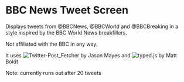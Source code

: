# BBC News Tweet Screen
Displays tweets from @BBCNews, @BBCWorld and @BBCBreaking in a style inspired by the BBC World News breakfillers.

Not affiliated with the BBC in any way.

It uses ![Twitter-Post_Fetcher](https://github.com/jasonmayes/Twitter-Post-Fetcher) by Jason Mayes and ![typed.js](https://github.com/mattboldt/typed.js/) by Matt Boldt

Note: currently runs out after 20 tweets